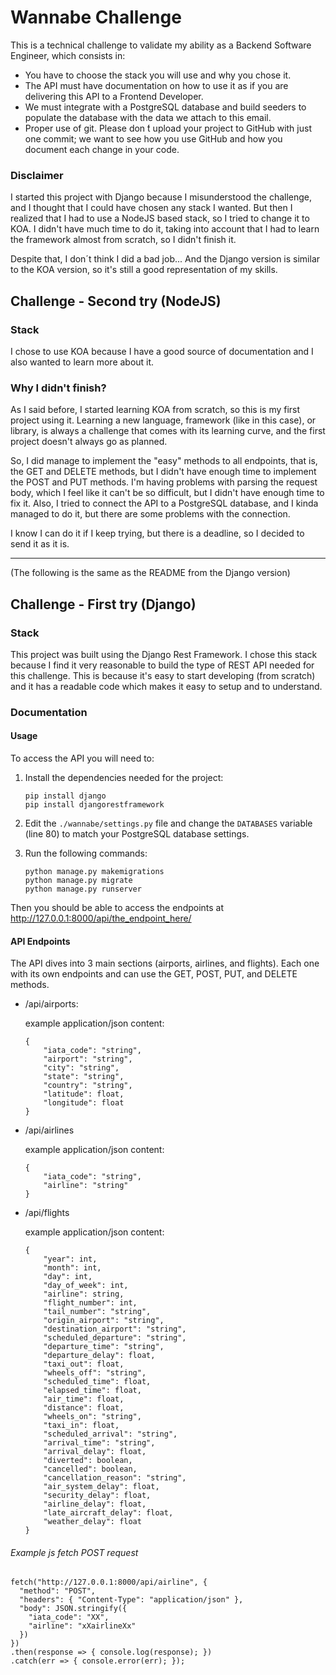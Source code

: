 # Wannabe Challenge

This is a technical challenge to validate my ability as a Backend Software Engineer, which consists in:

- You have to choose the stack you will use and why you chose it.
- The API must have documentation on how to use it as if you are delivering this API to a Frontend Developer.
- We must integrate with a PostgreSQL database and build seeders to populate the database with the data we attach to this email.
- Proper use of git. Please don ́t upload your project to GitHub with just one commit; we want to see how you use GitHub and how you document each change in your code.

### Disclaimer
I started this project with Django because I misunderstood the challenge, and I thought that I could have chosen any stack I wanted. 
But then I realized that I had to use a NodeJS based stack, so I tried to change it to KOA. I didn't have much time to do it, taking into account that I had to learn the framework almost from scratch, so I didn't finish it.

Despite that, I don´t think I did a bad job... And the Django version is similar to the KOA version, so it's still a good representation of my skills.

## Challenge - Second try (NodeJS)

### Stack
I chose to use KOA because I have a good source of documentation and I also wanted to learn more about it.

### Why I didn't finish?
As I said before, I started learning KOA from scratch, so this is my first project using it. 
Learning a new language, framework (like in this case), or library, is always a challenge that comes with its learning curve, and the first project doesn't always go as planned.

So, I did manage to implement the "easy" methods to all endpoints, that is, the GET and DELETE methods, but I didn't have enough time to implement the POST and PUT methods. I'm having problems with parsing the request body, which I feel like it can't be so difficult, but I didn't have enough time to fix it.
Also, I tried to connect the API to a PostgreSQL database, and I kinda managed to do it, but there are some problems with the connection.

I know I can do it if I keep trying, but there is a deadline, so I decided to send it as it is.

-------------

(The following is the same as the README from the Django version)


## Challenge - First try (Django)

### Stack
This project was built using the Django Rest Framework.
I chose this stack because I find it very reasonable to build the type of REST API needed for this challenge. This is because it's easy to start developing (from scratch) and it has a readable code which makes it easy to setup and to understand.

### Documentation

#### Usage
To access the API you will need to:
1. Install the dependencies needed for the project: 
    ```
    pip install django
    pip install djangorestframework
    ```

2. Edit the `./wannabe/settings.py` file and change the `DATABASES` variable (line 80) to match your PostgreSQL database settings.

3. Run the following commands:
    ```
    python manage.py makemigrations
    python manage.py migrate
    python manage.py runserver
    ```

Then you should be able to access the endpoints at http://127.0.0.1:8000/api/the_endpoint_here/

#### API Endpoints
The API dives into 3 main sections (airports, airlines, and flights). Each one with its own endpoints and can use the GET, POST, PUT, and DELETE methods.
- /api/airports:

    example application/json content:
    ```
    {
        "iata_code": "string",
        "airport": "string",
        "city": "string",
        "state": "string",
        "country": "string",
        "latitude": float,
        "longitude": float
    }
    ```
    

- /api/airlines

    example application/json content:
    ```
    {
        "iata_code": "string",
        "airline": "string"
    }
    ```


- /api/flights

    example application/json content:
    ```
    {
        "year": int,
        "month": int,
        "day": int,
        "day_of_week": int,
        "airline": string,
        "flight_number": int,
        "tail_number": "string",
        "origin_airport": "string",
        "destination_airport": "string",
        "scheduled_departure": "string",
        "departure_time": "string",
        "departure_delay": float,
        "taxi_out": float,
        "wheels_off": "string",
        "scheduled_time": float,
        "elapsed_time": float,
        "air_time": float,
        "distance": float,
        "wheels_on": "string",
        "taxi_in": float,
        "scheduled_arrival": "string",
        "arrival_time": "string",
        "arrival_delay": float,
        "diverted": boolean,
        "cancelled": boolean,
        "cancellation_reason": "string",
        "air_system_delay": float,
        "security_delay": float,
        "airline_delay": float,
        "late_aircraft_delay": float,
        "weather_delay": float
    }
    ```


###### Example js fetch POST request
```
fetch("http://127.0.0.1:8000/api/airline", {
  "method": "POST",
  "headers": { "Content-Type": "application/json" },
  "body": JSON.stringify({
    "iata_code": "XX",
    "airline": "xXairlineXx"
  })
})
.then(response => { console.log(response); })
.catch(err => { console.error(err); });

```